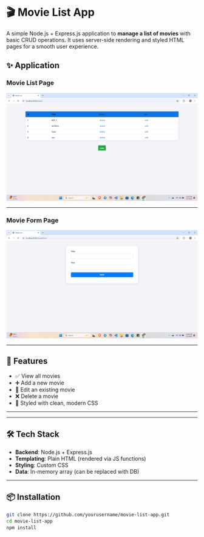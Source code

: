 # 🎬 Movie List App

A simple Node.js + Express.js application to **manage a list of movies** with basic CRUD operations. It uses server-side rendering and styled HTML pages for a smooth user experience.

## ✨ Application

### Movie List Page

![Movie List](/public/sc1.png)

---

### Movie Form Page

![Movie Form](/public/sc2.png)


---

## 🚀 Features

- ✅ View all movies
- ➕ Add a new movie
- 📝 Edit an existing movie
- ❌ Delete a movie
- 🎨 Styled with clean, modern CSS

---


---

## 🛠️ Tech Stack

- **Backend**: Node.js + Express.js
- **Templating**: Plain HTML (rendered via JS functions)
- **Styling**: Custom CSS
- **Data**: In-memory array (can be replaced with DB)

---

## 📦 Installation

```bash
git clone https://github.com/yourusername/movie-list-app.git
cd movie-list-app
npm install


